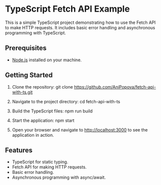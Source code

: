 # TypeScript Fetch API Example

This is a simple TypeScript project demonstrating how to use the Fetch API to make HTTP requests. It includes basic error handling and asynchronous programming with TypeScript.

## Prerequisites
- [Node.js](https://nodejs.org/) installed on your machine.

## Getting Started
1. Clone the repository:
    git clone https://github.com/AniPopova/fetch-api-with-ts.git

2. Navigate to the project directory:
    cd fetch-api-with-ts

3. Build the TypeScript files:
    npm run build

4. Start the application:
    npm start

5. Open your browser and navigate to [http://localhost:3000](http://localhost:3000) to see the application in action.

## Features

- TypeScript for static typing.
- Fetch API for making HTTP requests.
- Basic error handling.
- Asynchronous programming with async/await.
